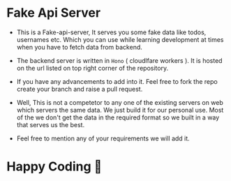 # Fake Api Server

- This is a Fake-api-server, It serves you some fake data like todos, usernames etc. Which you can use while learning development at times when you have to fetch data from backend. 
- The backend server is written in `Hono` ( cloudlfare workers ). It is hosted on the url listed on top right corner of the repository.
- If you have any advancements to add into it. Feel free to fork the repo create your branch and raise a pull request. 

- Well, This is not a competetor to any one of the existing servers on web which servers the same data. We just build it for our personal use. Most of the we don't get the data in the required format so we built in a way that serves us the best. 
- Feel free to mention any of your requirements we will add it. 

# Happy Coding 🙂
